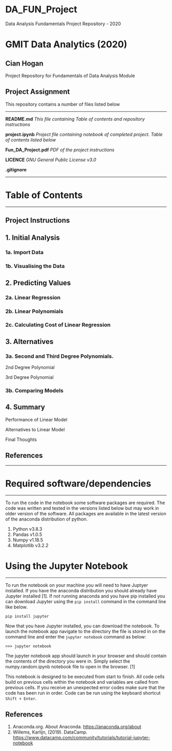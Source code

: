 # DA_FUN_Project
Data Analysis Fundamentals Project Repository - 2020

# GMIT Data Analytics (2020)
## Cian Hogan

Project Repository for Fundamentals of Data Analysis Module

## Project Assignment
This repository contains a number of files listed below
***
**README.md** *This file containing Table of contents and repository instructions*

**project.ipynb** *Project file containing notebook of completed project. Table of contents listed below*

**Fun_DA_Project.pdf** *PDF of the project instructions*

**LICENCE** *GNU General Public License v3.0*

**.gitignore**

***
# Table of Contents
***
## Project Instructions
## 1. Initial Analysis
### 1a.  Import Data
### 1b.  Visualising the Data
## 2. Predicting Values
### 2a. Linear Regression
### 2b. Linear Polynomials
### 2c. Calculating Cost of Linear Regression
## 3. Alternatives
### 3a. Second and Third Degree Polynomials.
2nd Degree Polynomial

3rd Degree Polynomial
### 3b. Comparing Models
## 4. Summary
Performance of Linear Model

Alternatives to Linear Model

Final Thoughts
## References
***

# Required software/dependencies
***
To run the code in the notebook some software packages are required. The code was written and tested in the versions listed below but may work in older version of the software. All packages are available in the latest version of the anaconda distribution of python.

1. Python v3.8.3
2. Pandas v1.0.5
3. Numpy v1.18.5
4. Matplotlib v3.2.2

# Using the Jupyter Notebook
***
To run the notebook on your machine you will need to have Juptyer installed. If you have the anaconda distribution you should already have Jupyter installed [1]. If not running anaconda and you have pip installed you can download Jupyter using the `pip install` command in the command line like below.
```
pip install jupyter
```
Now that you have Jupyter installed, you can download the notebook. To launch the notebook app navigate to the directory the file is stored in on the command line and enter the `jupyter notebook` command as below:
```
>>> jupyter notebook
```
The jupyter notebook app should launch in your browser and should contain the contents of the directory you were in. Simply select the numpy.random.ipynb notebook file to open in the browser. [1]

This notebook is designed to be executed from start to finish. All code cells build on previous cells within the notebook and variables are called from previous cells. If you receive an unexpected error codes make sure that the code has been run in order. Code can be run using the keyboard shortcut `Shift + Enter`.

## References
1. Anaconda.org. About Anaconda. https://anaconda.org/about
2. Willems, Karlijn, (2019). DataCamp. https://www.datacamp.com/community/tutorials/tutorial-jupyter-notebook
